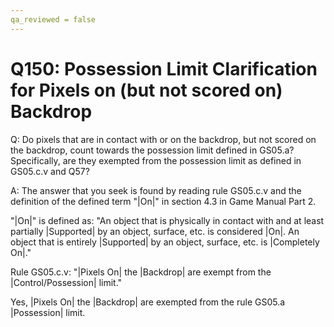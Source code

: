 ```yaml
---
qa_reviewed = false
---
```


# Q150: Possession Limit Clarification for Pixels on (but not scored on) Backdrop

Q: Do pixels that are in contact with or on the backdrop, but not scored on the backdrop, count towards the possession limit defined in GS05.a? Specifically, are they exempted from the possession limit as defined in GS05.c.v and Q57?

A: The answer that you seek is found by reading rule GS05.c.v and the definition of the defined term "|On|" in section 4.3 in Game Manual Part 2.

"|On|" is defined as: "An object that is physically in contact with and at least partially |Supported| by an object, surface, etc. is considered |On|. An object that is entirely |Supported| by an object, surface, etc. is |Completely On|."

Rule GS05.c.v: "|Pixels On| the |Backdrop| are exempt from the |Control/Possession| limit."

Yes, |Pixels On| the |Backdrop| are exempted from the rule GS05.a |Possession| limit.